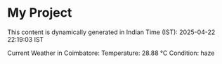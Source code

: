# My Project

This content is dynamically generated in Indian Time (IST): 2025-04-22 22:19:03 IST


Current Weather in Coimbatore:
Temperature: 28.88 °C
Condition: haze
